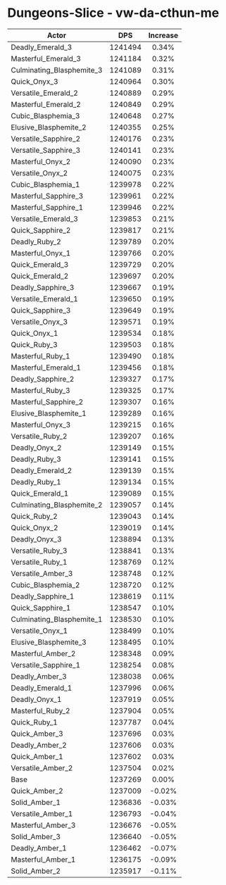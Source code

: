 # Dungeons-Slice - vw-da-cthun-me
| Actor | DPS | Increase |
|---|:---:|:---:|
|Deadly_Emerald_3|1241494|0.34%|
|Masterful_Emerald_3|1241184|0.32%|
|Culminating_Blasphemite_3|1241089|0.31%|
|Quick_Onyx_3|1240964|0.30%|
|Versatile_Emerald_2|1240889|0.29%|
|Masterful_Emerald_2|1240849|0.29%|
|Cubic_Blasphemia_3|1240648|0.27%|
|Elusive_Blasphemite_2|1240355|0.25%|
|Versatile_Sapphire_2|1240176|0.23%|
|Versatile_Sapphire_3|1240141|0.23%|
|Masterful_Onyx_2|1240090|0.23%|
|Versatile_Onyx_2|1240075|0.23%|
|Cubic_Blasphemia_1|1239978|0.22%|
|Masterful_Sapphire_3|1239961|0.22%|
|Masterful_Sapphire_1|1239946|0.22%|
|Versatile_Emerald_3|1239853|0.21%|
|Quick_Sapphire_2|1239817|0.21%|
|Deadly_Ruby_2|1239789|0.20%|
|Masterful_Onyx_1|1239766|0.20%|
|Quick_Emerald_3|1239729|0.20%|
|Quick_Emerald_2|1239697|0.20%|
|Deadly_Sapphire_3|1239667|0.19%|
|Versatile_Emerald_1|1239650|0.19%|
|Quick_Sapphire_3|1239649|0.19%|
|Versatile_Onyx_3|1239571|0.19%|
|Quick_Onyx_1|1239534|0.18%|
|Quick_Ruby_3|1239503|0.18%|
|Masterful_Ruby_1|1239490|0.18%|
|Masterful_Emerald_1|1239456|0.18%|
|Deadly_Sapphire_2|1239327|0.17%|
|Masterful_Ruby_3|1239325|0.17%|
|Masterful_Sapphire_2|1239307|0.16%|
|Elusive_Blasphemite_1|1239289|0.16%|
|Masterful_Onyx_3|1239215|0.16%|
|Versatile_Ruby_2|1239207|0.16%|
|Deadly_Onyx_2|1239149|0.15%|
|Deadly_Ruby_3|1239141|0.15%|
|Deadly_Emerald_2|1239139|0.15%|
|Deadly_Ruby_1|1239134|0.15%|
|Quick_Emerald_1|1239089|0.15%|
|Culminating_Blasphemite_2|1239057|0.14%|
|Quick_Ruby_2|1239043|0.14%|
|Quick_Onyx_2|1239019|0.14%|
|Deadly_Onyx_3|1238894|0.13%|
|Versatile_Ruby_3|1238841|0.13%|
|Versatile_Ruby_1|1238769|0.12%|
|Versatile_Amber_3|1238748|0.12%|
|Cubic_Blasphemia_2|1238720|0.12%|
|Deadly_Sapphire_1|1238619|0.11%|
|Quick_Sapphire_1|1238547|0.10%|
|Culminating_Blasphemite_1|1238530|0.10%|
|Versatile_Onyx_1|1238499|0.10%|
|Elusive_Blasphemite_3|1238495|0.10%|
|Masterful_Amber_2|1238348|0.09%|
|Versatile_Sapphire_1|1238254|0.08%|
|Deadly_Amber_3|1238038|0.06%|
|Deadly_Emerald_1|1237996|0.06%|
|Deadly_Onyx_1|1237919|0.05%|
|Masterful_Ruby_2|1237904|0.05%|
|Quick_Ruby_1|1237787|0.04%|
|Quick_Amber_3|1237696|0.03%|
|Deadly_Amber_2|1237606|0.03%|
|Quick_Amber_1|1237602|0.03%|
|Versatile_Amber_2|1237504|0.02%|
|Base|1237269|0.00%|
|Quick_Amber_2|1237009|-0.02%|
|Solid_Amber_1|1236836|-0.03%|
|Versatile_Amber_1|1236793|-0.04%|
|Masterful_Amber_3|1236676|-0.05%|
|Solid_Amber_3|1236640|-0.05%|
|Deadly_Amber_1|1236462|-0.07%|
|Masterful_Amber_1|1236175|-0.09%|
|Solid_Amber_2|1235917|-0.11%|
